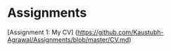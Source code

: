 # Assignments

[Assignment 1: My CV] (https://github.com/Kaustubh-Agrawal/Assignments/blob/master/CV.md)
